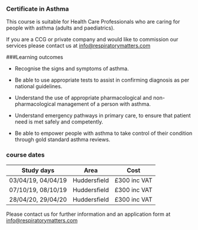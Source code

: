 ### Certificate in Asthma

This course is suitable for Health Care Professionals who are caring for people with asthma (adults and paediatrics).

If you are a CCG or private company and would like to commission our services please contact us at info@respiratorymatters.com

###Learning outcomes

* Recognise the signs and symptoms of asthma.

* Be able to use appropriate tests to assist in confirming diagnosis as per national guidelines.

* Understand the use of appropriate pharmacological and non-pharmacological management of a person with asthma.

* Understand emergency pathways in primary care, to ensure that patient need is met safely and competently.

* Be able to empower people with asthma to take control of their condition through gold standard asthma reviews.

### course dates

|Study days         |	Area          | Cost        |
|-------------------|---------------|-------------|
| 03/04/19, 04/04/19| Huddersfield  | £300 inc VAT|
| 07/10/19, 08/10/19| Huddersfield  | £300 inc VAT|
| 28/04/20, 29/04/20| Huddersfield  | £300 inc VAT|


Please contact us for further information and an application form at info@respiratorymatters.com
